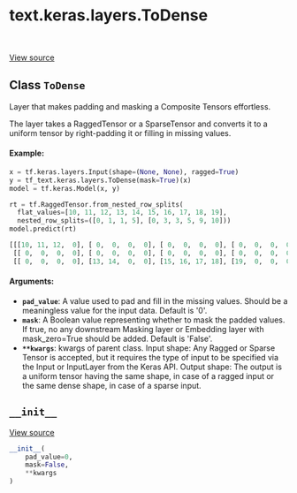 <div itemscope itemtype="http://developers.google.com/ReferenceObject">
<meta itemprop="name" content="text.keras.layers.ToDense" />
<meta itemprop="path" content="Stable" />
<meta itemprop="property" content="__init__"/>
</div>

# text.keras.layers.ToDense

<table class="tfo-notebook-buttons tfo-api" align="left">
</table>

<a target="_blank" href="https://github.com/tensorflow/text/tree/master/tensorflow_text/python/keras/layers/todense.py">View
source</a>

## Class `ToDense`

Layer that makes padding and masking a Composite Tensors effortless.

<!-- Placeholder for "Used in" -->

The layer takes a RaggedTensor or a SparseTensor and converts it to a uniform
tensor by right-padding it or filling in missing values.

#### Example:

```python
x = tf.keras.layers.Input(shape=(None, None), ragged=True)
y = tf_text.keras.layers.ToDense(mask=True)(x)
model = tf.keras.Model(x, y)

rt = tf.RaggedTensor.from_nested_row_splits(
  flat_values=[10, 11, 12, 13, 14, 15, 16, 17, 18, 19],
  nested_row_splits=([0, 1, 1, 5], [0, 3, 3, 5, 9, 10]))
model.predict(rt)

[[[10, 11, 12,  0], [ 0,  0,  0,  0], [ 0,  0,  0,  0], [ 0,  0,  0,  0]],
 [[ 0,  0,  0,  0], [ 0,  0,  0,  0], [ 0,  0,  0,  0], [ 0,  0,  0,  0]],
 [[ 0,  0,  0,  0], [13, 14,  0,  0], [15, 16, 17, 18], [19,  0,  0,  0]]]
```

#### Arguments:

*   <b>`pad_value`</b>: A value used to pad and fill in the missing values.
    Should be a meaningless value for the input data. Default is '0'.
*   <b>`mask`</b>: A Boolean value representing whether to mask the padded
    values. If true, no any downstream Masking layer or Embedding layer with
    mask_zero=True should be added. Default is 'False'.
*   <b>`**kwargs`</b>: kwargs of parent class. Input shape: Any Ragged or Sparse
    Tensor is accepted, but it requires the type of input to be specified via
    the Input or InputLayer from the Keras API. Output shape: The output is a
    uniform tensor having the same shape, in case of a ragged input or the same
    dense shape, in case of a sparse input.

<h2 id="__init__"><code>__init__</code></h2>

<a target="_blank" href="https://github.com/tensorflow/text/tree/master/tensorflow_text/python/keras/layers/todense.py">View
source</a>

```python
__init__(
    pad_value=0,
    mask=False,
    **kwargs
)
```
